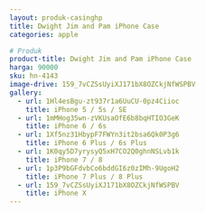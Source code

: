 ```yaml
---
layout: produk-casinghp
title: Dwight Jim and Pam iPhone Case
categories: apple

# Produk
product-title: Dwight Jim and Pam iPhone Case
harga: 90000
sku: hn-4143
image-drive: 159_7vCZSsUyiXJ171bX8OZCkjNfWSPBV
gallery:
  - url: 1Hl4esBgu-zt937r1a6UuCU-0pz4Ciioc
    title: iPhone 5 / 5s / SE
  - url: 1mMHog35wn-zVKUsaOfE6b8bqHTIO3GeK
    title: iPhone 6 / 6s
  - url: 1Xf5nz31HbypF7FWYn3it2bsa6Qk0P3g6
    title: iPhone 6 Plus / 6s Plus
  - url: 1K0qy5D7yrysyQ5xH7CO2Q0ghnNSLvb1k
    title: iPhone 7 / 8
  - url: 1p3P9bGFdvbCo6bddGI6z0zIMh-9UgoH2
    title: iPhone 7 Plus / 8 Plus
  - url: 159_7vCZSsUyiXJ171bX8OZCkjNfWSPBV
    title: iPhone X
---
```


